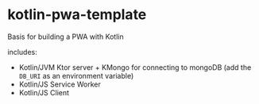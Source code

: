 # kotlin-pwa-template
Basis for building a PWA with Kotlin

includes:
* Kotlin/JVM Ktor server + KMongo for connecting to mongoDB (add the `DB_URI` as an environment variable)
* Kotlin/JS Service Worker
* Kotlin/JS Client
